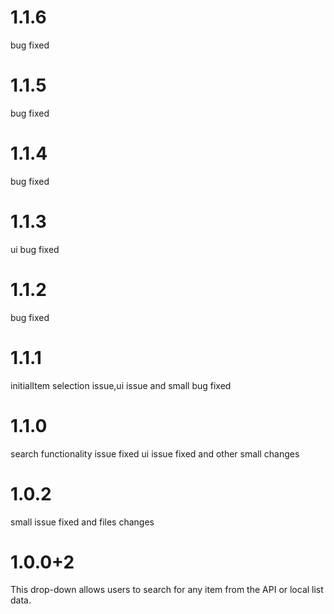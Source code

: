 # 1.1.6
bug fixed

# 1.1.5
bug fixed 

# 1.1.4
bug fixed 

# 1.1.3
ui bug fixed

# 1.1.2
bug fixed

# 1.1.1
initialItem selection issue,ui issue and small bug fixed 

# 1.1.0
search functionality issue fixed ui issue fixed and other small changes

# 1.0.2
small issue fixed and files changes

# 1.0.0+2
This drop-down allows users to search for any item from the API or local list data.